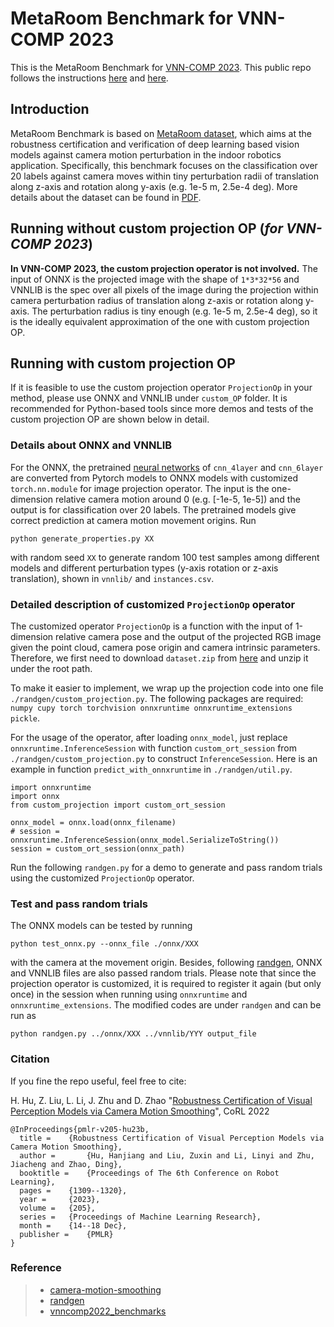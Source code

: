 # MetaRoom Benchmark for VNN-COMP 2023
This is the MetaRoom Benchmark for [VNN-COMP 2023](https://sites.google.com/view/vnn2023). This public repo follows the instructions [here](https://github.com/stanleybak/vnncomp2023/issues/2) and [here](https://vnncomp.christopher-brix.de/benchmark/details).

## Introduction
MetaRoom Benchmark is based on [MetaRoom dataset](https://sites.google.com/view/metaroom-dataset/home), which aims at the robustness certification and verification of deep learning based vision models against camera motion perturbation in the indoor robotics application. Specifically, this benchmark focuses on the classification over 20 labels against camera moves within tiny perturbation radii of  translation along z-axis and rotation along y-axis (e.g. 1e-5 m, 2.5e-4 deg). More details about the dataset can be found in [PDF](https://proceedings.mlr.press/v205/hu23b.html). 

## Running without custom projection OP (*for VNN-COMP 2023*)
**In VNN-COMP 2023, the custom projection operator is not involved.**  The input of ONNX is the projected image with the shape of `1*3*32*56` and VNNLIB is the spec over all pixels of the image during the projection within camera perturbation radius of translation along z-axis or rotation along y-axis. The perturbation radius is tiny enough (e.g. 1e-5 m, 2.5e-4 deg),  so it is the ideally equivalent approximation of the one with custom projection OP. 

## Running with custom projection OP
If it is feasible to use the custom projection operator ``ProjectionOp`` in your method, please use ONNX and VNNLIB under `custom_OP` folder. It is recommended for Python-based tools since more demos and tests of the custom projection OP are shown below in detail.

### Details about ONNX and VNNLIB
For the ONNX, the pretrained [neural networks](https://github.com/Verified-Intelligence/auto_LiRPA/blob/master/examples/vision/models/feedforward.py) of `cnn_4layer` and `cnn_6layer` are converted from Pytorch models to ONNX models with customized `torch.nn.module` for image projection operator. The input is the one-dimension relative camera motion around 0 (e.g. [-1e-5, 1e-5]) and the output is for classification over 20 labels. The pretrained models give correct prediction at camera motion movement origins. Run 

``python generate_properties.py XX``

with random seed `XX` to generate random 100 test samples among different models and different perturbation types (y-axis rotation or z-axis translation), shown in `vnnlib/` and `instances.csv`.

### Detailed description of customized ``ProjectionOp`` operator
The customized operator ``ProjectionOp`` is a function with the input of 1-dimension relative camera pose and the output of the projected RGB image given the point cloud, camera pose origin and camera intrinsic parameters. Therefore, we first need to download `dataset.zip` from [here](https://drive.google.com/file/d/1uiuAymh1E4QYAfA_VSblK_iUCxpCB5Dk/view?usp=sharing) and unzip it under the root path. 

To make it easier to implement, we wrap up the projection code into one file ``./randgen/custom_projection.py``. The following packages are required: ``numpy cupy torch torchvision onnxruntime onnxruntime_extensions pickle``.

For the usage of the operator, after loading ``onnx_model``,  just replace `onnxruntime.InferenceSession` with function `custom_ort_session` from ``./randgen/custom_projection.py`` to construct `InferenceSession`. Here is an example in function ``predict_with_onnxruntime`` in ``./randgen/util.py``.
```
import onnxruntime
import onnx
from custom_projection import custom_ort_session

onnx_model = onnx.load(onnx_filename)
# session = onnxruntime.InferenceSession(onnx_model.SerializeToString())
session = custom_ort_session(onnx_path)
```
Run the following `randgen.py` for a demo to generate and pass random trials using the customized `ProjectionOp` operator.

### Test and pass random trials 
The ONNX models can be tested by running 

``python test_onnx.py --onnx_file ./onnx/XXX``

with the camera at the movement origin. Besides, following [randgen](https://github.com/stanleybak/simple_adversarial_generator.git), ONNX and VNNLIB files are also passed random trials. Please note that since the projection operator is customized, it is required to register it again (but only once) in the session when running using `onnxruntime` and `onnxruntime_extensions`. The modified codes are under `randgen` and can be run as 

``python randgen.py ../onnx/XXX ../vnnlib/YYY output_file``



### Citation
If you fine the repo useful, feel free to cite:

H. Hu, Z. Liu, L. Li, J. Zhu and D. Zhao "[Robustness Certification of Visual Perception Models via Camera Motion Smoothing](https://proceedings.mlr.press/v205/hu23b.html)", CoRL 2022
```
@InProceedings{pmlr-v205-hu23b,
  title = 	 {Robustness Certification of Visual Perception Models via Camera Motion Smoothing},
  author =       {Hu, Hanjiang and Liu, Zuxin and Li, Linyi and Zhu, Jiacheng and Zhao, Ding},
  booktitle = 	 {Proceedings of The 6th Conference on Robot Learning},
  pages = 	 {1309--1320},
  year = 	 {2023},
  volume = 	 {205},
  series = 	 {Proceedings of Machine Learning Research},
  month = 	 {14--18 Dec},
  publisher =    {PMLR}
}
```

### Reference
> - [camera-motion-smoothing](https://github.com/HanjiangHu/camera-motion-smoothing)
> - [randgen](https://github.com/stanleybak/simple_adversarial_generator)
> - [vnncomp2022_benchmarks](https://github.com/ChristopherBrix/vnncomp2022_benchmarks)


